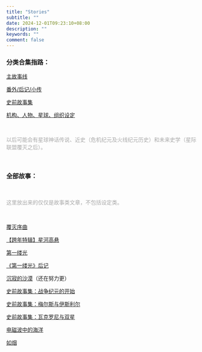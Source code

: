 ```yaml
---
title: "Stories"
subtitle: ""
date: 2024-12-01T09:23:10+08:00
description: ""
keywords: ""
comment: false
---
```


### 分类合集指路：

[主故事线](/categories/main-stories)

[番外/后记/小传](/categories/specials)

[史前故事集](/categories/prehistoric-tales)

[机构、人物、星球、组织设定](/categories/settings)

<br/>

<font color=#A9A9A9> 

以后可能会有星球神话传说、近史（危机纪元及火线纪元历史）和未来史学（星际联盟覆灭之后）。 

</font>

<br/>

### 全部故事：

<br/>

<font color=#A9A9A9> 

这里放出来的仅仅是故事类文章，不包括设定类。 

</font>

<br/>

[覆灭序曲](/posts/preludeofdestruction)

[【跨年特辑】星河高悬](/posts/howhighthestars)

[第一缕光](/posts/thefirstdawn)

[《第一缕光》后记](/posts/afterthefirstdawn)

[沉寂的沙漠](/posts/desertofsilence)（还在努力更）

[史前故事集：战争纪元的开始](/posts/thebeginningoferaofwar)

[史前故事集：梅尔斯与伊斯利尔](/posts/melsandisiril)

[史前故事集：瓦克罗尼与双星](/posts/vakronneandthedoublestar)

[电磁波中的海洋](/posts/oceanoftheetherwave)

[如烟](/posts/astimefliesby)